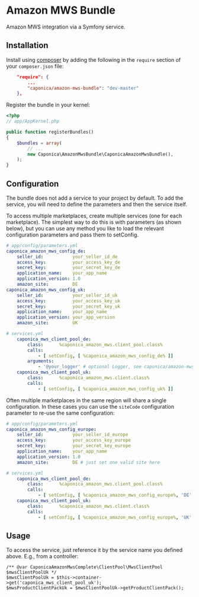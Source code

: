 Amazon MWS Bundle
=================

Amazon MWS integration via a Symfony service.

Installation
------------

Install using [composer](http://getcomposer.org) by adding the following in the `require` section of your `composer.json` file:

``` json
    "require": {
        ...
        "caponica/amazon-mws-bundle": "dev-master"
    },
```

Register the bundle in your kernel:

``` php
<?php
// app/AppKernel.php

public function registerBundles()
{
    $bundles = array(
        // ...
        new Caponica\AmazonMwsBundle\CaponicaAmazonMwsBundle(),
    );
}
```


Configuration
-------------

The bundle does not add a service to your project by default. To add the service,
you will need to define the parameters and then the service itself.

To access multiple marketplaces, create multiple services (one for each marketplace).
The simplest way to do this is with parameters (as shown below), but you can use any
method you like to load the relevant configuration parameters and pass them to setConfig.

``` yaml
# app/config/parameters.yml
caponica_amazon_mws_config_de:
    seller_id:           your_seller_id_de
    access_key:          your_access_key_de
    secret_key:          your_secret_key_de
    application_name:    your_app_name
    application_version: 1.0
    amazon_site:         DE
caponica_amazon_mws_config_uk:
    seller_id:           your_seller_id_uk
    access_key:          your_access_key_uk
    secret_key:          your_secret_key_uk
    application_name:    your_app_name
    application_version: your_app_version
    amazon_site:         UK
```

``` yaml
# services.yml
    caponica_mws_client_pool_de:
        class:      %caponica_amazon_mws.client_pool.class%
        calls:
            - [ setConfig, [ %caponica_amazon_mws_config_de% ]]
        arguments:
            - '@your_logger' # optional Logger, see caponica/amazon-mws-complete docs
    caponica_mws_client_pool_uk:
        class:      %caponica_amazon_mws.client.class%
        calls:
            - [ setConfig, [ %caponica_amazon_mws_config_uk% ]]
```

Often multiple marketplaces in the same region will share a single configuration. In these cases you can use the 
`siteCode` configuration parameter to re-use the same configuration:

``` yaml
# app/config/parameters.yml
caponica_amazon_mws_config_europe:
    seller_id:           your_seller_id_europe
    access_key:          your_access_key_europe
    secret_key:          your_secret_key_europe
    application_name:    your_app_name
    application_version: 1.0
    amazon_site:         DE # just set one valid site here
```

``` yaml
# services.yml
    caponica_mws_client_pool_de:
        class:      %caponica_amazon_mws.client_pool.class%
        calls:
            - [ setConfig, [ %caponica_amazon_mws_config_europe%, 'DE' ]]
    caponica_mws_client_pool_uk:
        class:      %caponica_amazon_mws.client.class%
        calls:
            - [ setConfig, [ %caponica_amazon_mws_config_europe%, 'UK' ]]
```

Usage
-----

To access the service, just reference it by the service name you defined above. E.g., from a controller:

    /** @var CaponicaAmazonMwsComplete\ClientPool\MwsClientPool $mwsClientPoolUk */
    $mwsClientPoolUk = $this->container->get('caponica_mws_client_pool_uk');
    $mwsProductClientPackUk = $mwsClientPoolUk->getProductClientPack();
